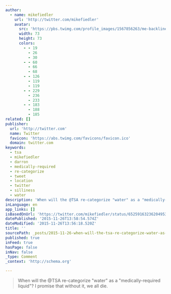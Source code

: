 ```yaml
---
author:
  - name: mikefiedler
    url: 'http://twitter.com/mikefiedler'
    avatar:
      src: 'https://pbs.twimg.com/profile_images/1567856263/me-backline-outside-crop_bigger.jpg'
      width: 73
      height: 73
      colors:
        - - 19
          - 26
          - 30
        - - 60
          - 66
          - 68
        - - 126
          - 119
          - 119
        - - 229
          - 236
          - 233
        - - 183
          - 188
          - 185
related: []
publisher:
  url: 'http://twitter.com'
  name: Twitter
  favicon: 'https://abs.twimg.com/favicons/favicon.ico'
  domain: twitter.com
keywords:
  - tsa
  - mikefiedler
  - darron
  - medically-required
  - re-categorize
  - tweet
  - location
  - twitter
  - silliness
  - water
description: 'When will the @TSA re-categorize "water" as a "medically-required liquid"? I promise that without it, we all die.'
inLanguage: en
app_links: []
isBasedOnUrl: 'https://twitter.com/mikefiedler/status/652591632362049536'
datePublished: '2015-11-26T13:58:54.574Z'
dateModified: '2015-11-26T13:56:18.520Z'
title: ''
sourcePath: _posts/2015-11-26-when-will-the-tsa-re-categorize-water-as-a-medically-req.md
published: true
inFeed: true
hasPage: false
inNav: false
_type: Comment
_context: 'http://schema.org'

---
```

> When will the &commat;TSA re-categorize "water" as a "medically-required liquid"&quest; I promise that without it&comma; we all die&period;